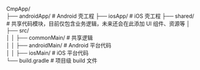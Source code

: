 CmpApp/  
 ├── androidApp/         # Android 壳工程
 ├── iosApp/             # iOS 壳工程
 ├── shared/             # 共享代码模块，目前仅包含业务逻辑，未来还会在此添加 UI 组件、资源等
 │   ├── src/  
 │   │   ├── commonMain/ # 共享逻辑  
 │   │   ├── androidMain/  # Android 平台代码  
 │   │   ├── iosMain/     # iOS 平台代码  
 └── build.gradle        # 项目级 build 文件
